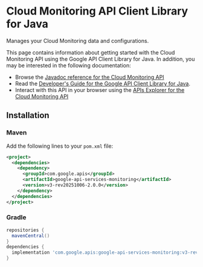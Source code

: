 # Cloud Monitoring API Client Library for Java

Manages your Cloud Monitoring data and configurations.

This page contains information about getting started with the Cloud Monitoring API
using the Google API Client Library for Java. In addition, you may be interested
in the following documentation:

* Browse the [Javadoc reference for the Cloud Monitoring API][javadoc]
* Read the [Developer's Guide for the Google API Client Library for Java][google-api-client].
* Interact with this API in your browser using the [APIs Explorer for the Cloud Monitoring API][api-explorer]

## Installation

### Maven

Add the following lines to your `pom.xml` file:

```xml
<project>
  <dependencies>
    <dependency>
      <groupId>com.google.apis</groupId>
      <artifactId>google-api-services-monitoring</artifactId>
      <version>v3-rev20251006-2.0.0</version>
    </dependency>
  </dependencies>
</project>
```

### Gradle

```gradle
repositories {
  mavenCentral()
}
dependencies {
  implementation 'com.google.apis:google-api-services-monitoring:v3-rev20251006-2.0.0'
}
```

[javadoc]: https://googleapis.dev/java/google-api-services-monitoring/latest/index.html
[google-api-client]: https://github.com/googleapis/google-api-java-client/
[api-explorer]: https://developers.google.com/apis-explorer/#p/monitoring/v1/
